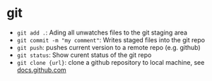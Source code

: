 # git

* `git add .`: Ading all unwatches files to the git staging area
* `git commit -m "my comment"`: Writes staged files into the git repo
* `git push`: pushes current version to a remote repo (e.g. github)
* `git status`:  Show curent status of the git repo
* `git clone {url}`: clone a github repository to local machine, see [docs.github.com](https://docs.github.com/en/repositories/creating-and-managing-repositories/cloning-a-repository)
